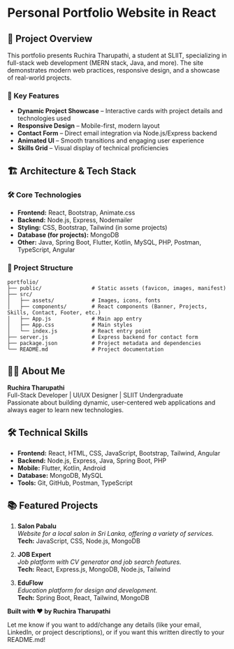 # Personal Portfolio Website in React

## 🎯 Project Overview

This portfolio presents Ruchira Tharupathi, a student at SLIIT, specializing in full-stack web development (MERN stack, Java, and more). The site demonstrates modern web practices, responsive design, and a showcase of real-world projects.

### 🌟 Key Features

- **Dynamic Project Showcase** – Interactive cards with project details and technologies used
- **Responsive Design** – Mobile-first, modern layout
- **Contact Form** – Direct email integration via Node.js/Express backend
- **Animated UI** – Smooth transitions and engaging user experience
- **Skills Grid** – Visual display of technical proficiencies

## 🏗️ Architecture & Tech Stack

### 🛠️ Core Technologies

- **Frontend:** React, Bootstrap, Animate.css
- **Backend:** Node.js, Express, Nodemailer
- **Styling:** CSS, Bootstrap, Tailwind (in some projects)
- **Database (for projects):** MongoDB
- **Other:** Java, Spring Boot, Flutter, Kotlin, MySQL, PHP, Postman, TypeScript, Angular

### 📂 Project Structure

```
portfolio/
├── public/                # Static assets (favicon, images, manifest)
├── src/
│   ├── assets/            # Images, icons, fonts
│   ├── components/        # React components (Banner, Projects, Skills, Contact, Footer, etc.)
│   ├── App.js             # Main app entry
│   ├── App.css            # Main styles
│   └── index.js           # React entry point
├── server.js              # Express backend for contact form
├── package.json           # Project metadata and dependencies
└── README.md              # Project documentation
```

## 👨‍💻 About Me

**Ruchira Tharupathi**  
Full-Stack Developer | UI/UX Designer | SLIIT Undergraduate  
Passionate about building dynamic, user-centered web applications and always eager to learn new technologies.

## 🛠️ Technical Skills

- **Frontend:** React, HTML, CSS, JavaScript, Bootstrap, Tailwind, Angular
- **Backend:** Node.js, Express, Java, Spring Boot, PHP
- **Mobile:** Flutter, Kotlin, Android
- **Database:** MongoDB, MySQL
- **Tools:** Git, GitHub, Postman, TypeScript

## 📚 Featured Projects

1. **Salon Pabalu**  
   _Website for a local salon in Sri Lanka, offering a variety of services._  
   **Tech:** JavaScript, CSS, Node.js, MongoDB

2. **JOB Expert**  
   _Job platform with CV generator and job search features._  
   **Tech:** React, Express.js, MongoDB, Node.js, Tailwind

3. **EduFlow**  
   _Education platform for design and development._  
   **Tech:** Spring Boot, React, Tailwind, MongoDB
 

**Built with ❤️ by Ruchira Tharupathi**

Let me know if you want to add/change any details (like your email, LinkedIn, or project descriptions), or if you want this written directly to your README.md!

 
